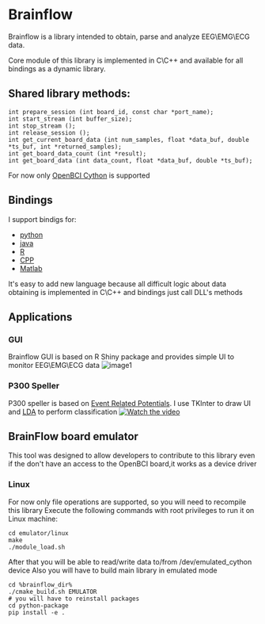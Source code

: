 # Brainflow

Brainflow is a library intended to obtain, parse and analyze EEG\EMG\ECG data.

Core module of this library is implemented in C\C++ and available for all bindings as a dynamic library.
## Shared library methods:
```
int prepare_session (int board_id, const char *port_name);
int start_stream (int buffer_size);
int stop_stream ();
int release_session ();
int get_current_board_data (int num_samples, float *data_buf, double *ts_buf, int *returned_samples);
int get_board_data_count (int *result);
int get_board_data (int data_count, float *data_buf, double *ts_buf);
```
For now only [OpenBCI Cython](http://docs.openbci.com/Hardware/02-Cyton) is supported

## Bindings
I support bindigs for:
* [python](https://github.com/Andrey1994/brainflow/blob/master/python-package/examples/brainflow_get_data.py)
* [java](https://github.com/Andrey1994/brainflow/blob/master/java-package/brainflow/src/test/java/BrainFlowTest.java)
* [R](https://github.com/Andrey1994/brainflow/blob/master/r-package/examples/brainflow_get_data.R)
* [CPP](https://github.com/Andrey1994/brainflow/blob/master/cpp-package/src/brainflow_get_data.cpp)
* [Matlab](https://github.com/Andrey1994/brainflow/blob/master/matlab-package/brainflow/brainflow_get_data.m)


It's easy to add new language because all difficult logic about data obtaining is implemented in C\C++ and bindings just call DLL's methods 

## Applications
### GUI
Brainflow GUI is based on R Shiny package and provides simple UI to monitor EEG\EMG\ECG data
![image1](https://farm2.staticflickr.com/1842/30854740608_e40c6c5248_o_d.png)
### P300 Speller
P300 speller is based on [Event Related Potentials](https://en.wikipedia.org/wiki/Event-related_potential). I use TKInter to draw UI and [LDA](https://scikit-learn.org/stable/modules/generated/sklearn.discriminant_analysis.LinearDiscriminantAnalysis.html) to perform classification
[![Watch the video](https://farm5.staticflickr.com/4890/46128583321_5879580b5c_b.jpg)](https://youtu.be/Hf2cXCzRm80)

## BrainFlow board emulator

This tool was designed to allow developers to contribute to this library even if the don't have an access to the OpenBCI board,it works as a device driver

### Linux
For now only file operations are supported, so you will need to recompile this library
Execute the following commands with root privileges to run it on Linux machine:
```
cd emulator/linux
make
./module_load.sh
```
After that you will be able to read/write data to/from /dev/emulated_cython device
Also you will have to build main library in emulated mode
```
cd %brainflow_dir%
./cmake_build.sh EMULATOR
# you will have to reinstall packages
cd python-package
pip install -e .
```
